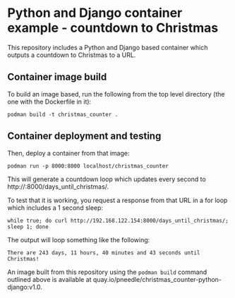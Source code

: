 # Python and Django container example - countdown to Christmas

This repository includes a Python and Django based container which outputs a countdown to Christmas to a URL.

## Container image build

To build an image based, run the following from the top level directory (the one with the Dockerfile in it):

~~~
podman build -t christmas_counter .
~~~

## Container deployment and testing

Then, deploy a container from that image:

~~~
podman run -p 8000:8000 localhost/christmas_counter
~~~

This will generate a countdown loop which updates every second to http://<IP or FQDN>:8000/days_until_christmas/.

To test that it is working, you request a response from that URL in a for loop which includes a 1 second sleep:

~~~
while true; do curl http://192.168.122.154:8000/days_until_christmas/; sleep 1; done
~~~

The output will loop something like the following:

~~~
There are 243 days, 11 hours, 40 minutes and 43 seconds until Christmas!
~~~

An image built from this repository using the `podman build` command outlined above is available at quay.io/pneedle/christmas_counter-python-django:v1.0.
